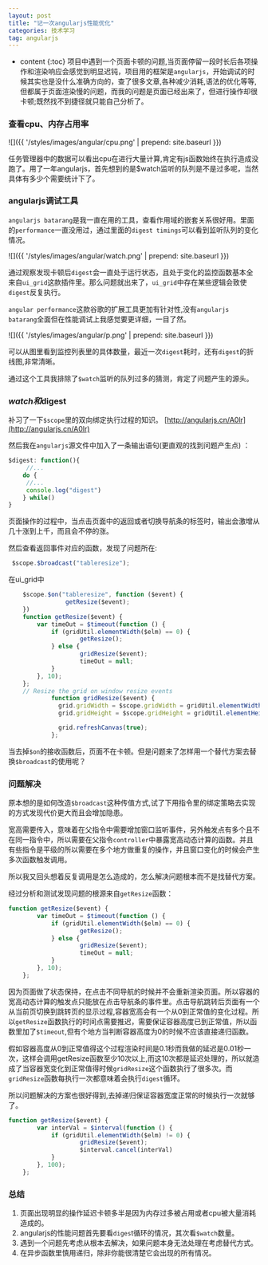 ```yaml
---
layout: post
title: "记一次angularjs性能优化"
categories: 技术学习
tag: angularjs
---
```

* content
{:toc}
项目中遇到一个页面卡顿的问题,当页面停留一段时长后各项操作和渲染响应会感觉到明显迟钝，项目用的框架是`angularjs`，开始调试的时候其实也是没什么准确方向的，查了很多文章,各种减少消耗,语法的优化等等,但都属于页面渲染慢的问题，而我的问题是页面已经出来了，但进行操作却很卡顿;既然找不到捷径就只能自己分析了。
<!-- more -->
### 查看cpu、内存占用率

![]({{ '/styles/images/angular/cpu.png' | prepend: site.baseurl }})

任务管理器中的数据可以看出cpu在进行大量计算,肯定有js函数始终在执行造成没跑了。用了一年angularjs，首先想到的是$watch监听的队列是不是过多呢，当然具体有多少个需要统计下了。

### angularjs调试工具

`angularjs batarang`是我一直在用的工具，查看作用域的嵌套关系很好用。里面的`performance`一直没用过，通过里面的`digest timings`可以看到监听队列的变化情况。

![]({{ '/styles/images/angular/watch.png' | prepend: site.baseurl }})

通过观察发现卡顿后`digest`会一直处于运行状态，且处于变化的监控函数基本全来自`ui_grid`这款插件里。那么问题就出来了，`ui_grid`中存在某些逻辑会致使`digest`反复执行。


`angular performance`这款谷歌的扩展工具更加有针对性,没有`angularjs batarang`全面但在性能调试上我感觉要更详细，一目了然。

![]({{ '/styles/images/angular/p.png' | prepend: site.baseurl }})

可以从图里看到监控列表里的具体数量，最近一次`digest`耗时，还有`digest`的折线图,非常清晰。

通过这个工具我排除了`$watch`监听的队列过多的猜测，肯定了问题产生的源头。

### $watch和$digest
补习了一下`$scope`里的双向绑定执行过程的知识。 [http://angularjs.cn/A0lr](http://angularjs.cn/A0lr)


然后我在`angularjs`源文件中加入了一条输出语句(更直观的找到问题产生点) ：

```js
$digest: function(){
     //...
    do {
     //...
     console.log("digest")
    } while()
}

```
页面操作的过程中，当点击页面中的返回或者切换导航条的标签时，输出会激增从几十涨到上千，而且会不停的涨。

然后查看返回事件对应的函数，发现了问题所在:
```js
 $scope.$broadcast("tableresize");
```
在ui_grid中
```js
    $scope.$on("tableresize", function ($event) {
                getResize($event);
    })
    function getResize($event) {
        var timeOut = $timeout(function () {
            if (gridUtil.elementWidth($elm) == 0) {
                    getResize();
            } else {
                    gridResize($event);
                    timeOut = null;
            }
        }, 10);
    };
    // Resize the grid on window resize events
            function gridResize($event) {
              grid.gridWidth = $scope.gridWidth = gridUtil.elementWidth($elm);
              grid.gridHeight = $scope.gridHeight = gridUtil.elementHeight($elm);

              grid.refreshCanvas(true);
            };                

```
当去掉`$on`的接收函数后，页面不在卡顿。但是问题来了怎样用一个替代方案去替换`$broadcast`的使用呢？

### 问题解决
原本想的是如何改造`$broadcast`这种传值方式,试了下用指令里的绑定策略去实现的方式发现代价更大而且会增加隐患。

宽高需要传入，意味着在父指令中需要增加窗口监听事件，另外触发点有多个且不在同一指令中，所以需要在父指令`controller`中暴露宽高动态计算的函数。并且有些指令是平级的所以需要在多个地方做重复的操作，并且窗口变化的时候会产生多次函数触发调用。

所以我又回头想着反复调用是怎么造成的，怎么解决问题根本而不是找替代方案。

经过分析和测试发现问题的根源来自`getResize`函数：
```js
function getResize($event) {
        var timeOut = $timeout(function () {
            if (gridUtil.elementWidth($elm) == 0) {
                    getResize();
            } else {
                    gridResize($event);
                    timeOut = null;
            }
        }, 10);
    };
```
因为页面做了状态保持，在点击不同导航的时候并不会重新渲染页面。所以容器的宽高动态计算的触发点只能放在点击导航条的事件里。点击导航跳转后页面有一个从当前页切换到跳转页的显示过程,容器宽高会有一个从0到正常值的变化过程。所以`getResize`函数执行的时间点需要推迟，需要保证容器高度已到正常值，所以函数里加了`$timeout`,但有个地方当判断容器高度为0的时候不应该直接递归函数。

假如容器高度从0到正常值得这个过程渲染时间是0.1秒而我做的延迟是0.01秒一次，这样会调用getResize函数至少10次以上,而这10次都是延迟处理的，所以就造成了当容器宽变化到正常值得时候`gridResize`这个函数执行了很多次。而`gridResize`函数每执行一次都意味着会执行`digest`循环。

所以问题解决的方案也很好得到,去掉递归保证容器宽度正常的时候执行一次就够了。

```js
function getResize($event) {
        var interVal = $interval(function () {
            if (gridUtil.elementWidth($elm) != 0) {
                    gridResize($event);
                    $interval.cancel(interVal)
            } 
        }, 100);
    };
```

### 总结
1. 页面出现明显的操作延迟卡顿多半是因为内存过多被占用或者cpu被大量消耗造成的。
2. angularjs的性能问题首先要看`diges`t循环的情况，其次看`$watch`数量。
3. 遇到一个问题先考虑从根本去解决，如果问题本身无法处理在考虑替代方式。
4. 在异步函数里慎用递归，除非你能很清楚它会出现的所有情况。